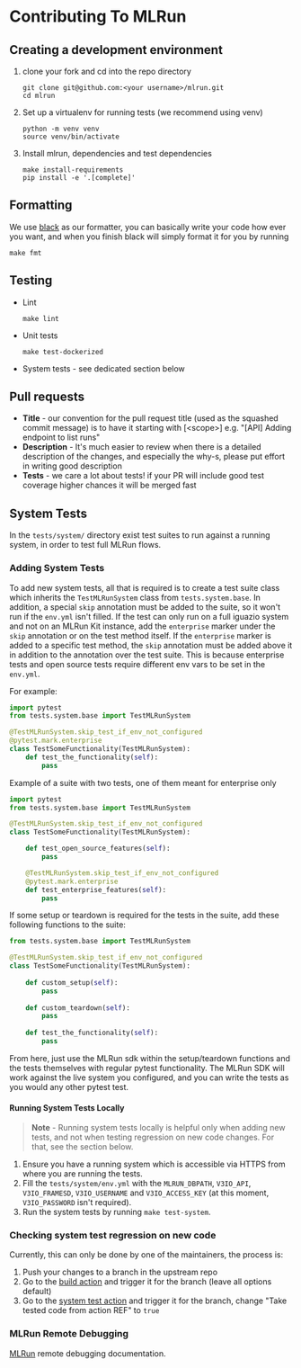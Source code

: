 # Contributing To MLRun


## Creating a development environment
1. clone your fork and cd into the repo directory
    ```shell script
    git clone git@github.com:<your username>/mlrun.git
    cd mlrun
    ```
2. Set up a virtualenv for running tests (we recommend using venv)
    ```shell script
    python -m venv venv
    source venv/bin/activate
    ```
3. Install mlrun, dependencies and test dependencies
    ```shell script
    make install-requirements
    pip install -e '.[complete]'
    ```
   
## Formatting
We use [black](https://github.com/psf/black) as our formatter, you can basically write your code 
how ever you want, and when you finish black will simply format it for you by running 
```shell script
make fmt
```

## Testing
* Lint
    ```shell script
    make lint
    ```
* Unit tests
    ```shell script
    make test-dockerized
    ```
* System tests - see dedicated section below

## Pull requests
* **Title** - our convention for the pull request title (used as the squashed commit message) is to have it starting with 
[\<scope\>] e.g. "[API] Adding endpoint to list runs"
* **Description** - It's much easier to review when there is a detailed description of the changes, and especially the why-s,
please put effort in writing good description
* **Tests** - we care a lot about tests! if your PR will include good test coverage higher chances it will be merged fast

## System Tests
In the `tests/system/` directory exist test suites to run against a running system, in order to test full MLRun flows.

### Adding System Tests
To add new system tests, all that is required is to create a test suite class which inherits the `TestMLRunSystem`
class from `tests.system.base`. In addition, a special `skip` annotation must be added to the suite, so it won't run 
if the `env.yml` isn't filled. If the test can only run on a full iguazio system and not on an MLRun Kit instance, add
the `enterprise` marker under the `skip` annotation or on the test method itself. If the `enterprise` marker is added
to a specific test method, the `skip` annotation must be added above it in addition to the annotation over the test 
suite. This is because enterprise tests and open source tests require different env vars to be set in the `env.yml`.

For example:
```python
import pytest
from tests.system.base import TestMLRunSystem

@TestMLRunSystem.skip_test_if_env_not_configured
@pytest.mark.enterprise
class TestSomeFunctionality(TestMLRunSystem):
    def test_the_functionality(self):
        pass
```

Example of a suite with two tests, one of them meant for enterprise only
```python
import pytest
from tests.system.base import TestMLRunSystem

@TestMLRunSystem.skip_test_if_env_not_configured
class TestSomeFunctionality(TestMLRunSystem):

    def test_open_source_features(self):
        pass

    @TestMLRunSystem.skip_test_if_env_not_configured
    @pytest.mark.enterprise
    def test_enterprise_features(self):
        pass
```

If some setup or teardown is required for the tests in the suite, add these following functions to the suite:
```python
from tests.system.base import TestMLRunSystem

@TestMLRunSystem.skip_test_if_env_not_configured
class TestSomeFunctionality(TestMLRunSystem):
    
    def custom_setup(self):
        pass
    
    def custom_teardown(self):
        pass
    
    def test_the_functionality(self):
        pass
```

From here, just use the MLRun sdk within the setup/teardown functions and the tests themselves with regular pytest
functionality. The MLRun SDK will work against the live system you configured, and you can write the tests as you would
any other pytest test.

#### Running System Tests Locally
>**Note** - Running system tests locally is helpful only when adding new tests, and not when testing
> regression on new code changes. For that, see the section below.
1. Ensure you have a running system which is accessible via HTTPS from where you are running the tests.
2. Fill the `tests/system/env.yml` with the `MLRUN_DBPATH`, `V3IO_API`, `V3IO_FRAMESD`, `V3IO_USERNAME` and 
   `V3IO_ACCESS_KEY` (at this moment, `V3IO_PASSWORD` isn't required).
3. Run the system tests by running `make test-system`.

### Checking system test regression on new code
Currently, this can only be done by one of the maintainers, the process is:
1. Push your changes to a branch in the upstream repo
2. Go to the [build action](https://github.com/mlrun/mlrun/actions?query=workflow%3ABuild) and trigger it for the branch 
(leave all options default)
3. Go to the [system test action](https://github.com/mlrun/mlrun/actions?query=workflow%3A%22System+Tests%22) and trigger 
it for the branch, change "Take tested code from action REF" to `true`

### MLRun Remote Debugging

[MLRun](./remote-debugging.md) remote debugging documentation.
